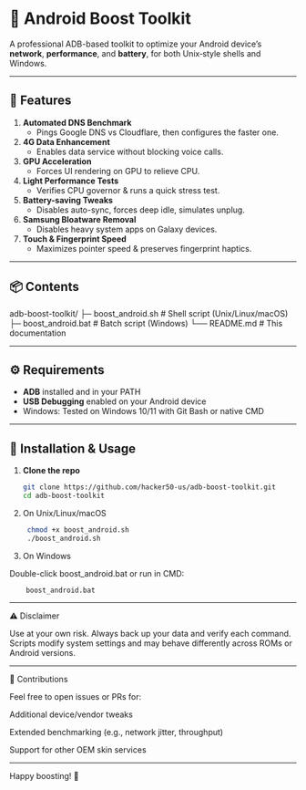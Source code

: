 # 📱 Android Boost Toolkit

A professional ADB-based toolkit to optimize your Android device’s **network**, **performance**, and **battery**, for both Unix‐style shells and Windows.

---

## 📝 Features

1. **Automated DNS Benchmark**  
   - Pings Google DNS vs Cloudflare, then configures the faster one.
2. **4G Data Enhancement**  
   - Enables data service without blocking voice calls.
3. **GPU Acceleration**  
   - Forces UI rendering on GPU to relieve CPU.
4. **Light Performance Tests**  
   - Verifies CPU governor & runs a quick stress test.
5. **Battery-saving Tweaks**  
   - Disables auto-sync, forces deep idle, simulates unplug.
6. **Samsung Bloatware Removal**  
   - Disables heavy system apps on Galaxy devices.
7. **Touch & Fingerprint Speed**  
   - Maximizes pointer speed & preserves fingerprint haptics.

---

## 📦 Contents 
adb-boost-toolkit/ ├─ boost_android.sh     # Shell script (Unix/Linux/macOS)
                                  ├─ boost_android.bat    # Batch script (Windows) └── README.md            # This documentation

---

## ⚙️ Requirements

- **ADB** installed and in your PATH  
- **USB Debugging** enabled on your Android device  
- Windows: Tested on Windows 10/11 with Git Bash or native CMD  

---

## 🚀 Installation & Usage

1. **Clone the repo**  
   ```bash
   git clone https://github.com/hacker50-us/adb-boost-toolkit.git
   cd adb-boost-toolkit 

2. On Unix/Linux/macOS

    ```bash
     chmod +x boost_android.sh
     ./boost_android.sh


3. On Windows

Double-click boost_android.bat or run in CMD:

   
        boost_android.bat




  ---

⚠️ Disclaimer

Use at your own risk. Always back up your data and verify each command. Scripts modify system settings and may behave differently across ROMs or Android versions.


---

🤝 Contributions

Feel free to open issues or PRs for:

Additional device/vendor tweaks

Extended benchmarking (e.g., network jitter, throughput)

Support for other OEM skin services



---

Happy boosting! 🚀
